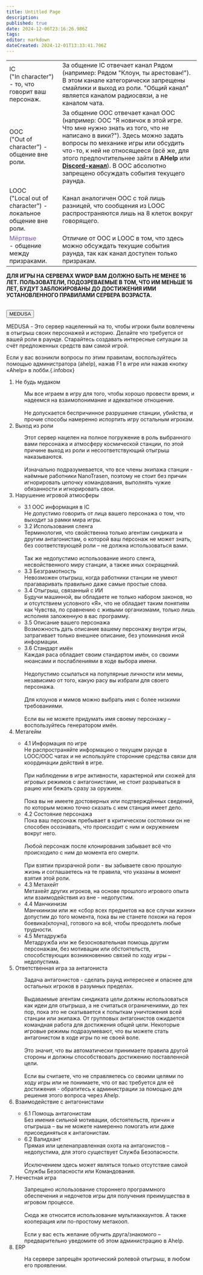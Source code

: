 ```yaml
---
title: Untitled Page
description: 
published: true
date: 2024-12-06T23:16:26.986Z
tags: 
editor: markdown
dateCreated: 2024-12-01T13:33:41.706Z
---
```


<table id="info-table">
  
  <tr>
    <td><span>IC</span><br><span>("In character") - то, что говорит ваш персонаж.</span></td>
    <td>За общение IC отвечает канал Рядом (например: Рядом "Клоун, ты арестован!"). В этом канале категорически запрещены смайлики и выход из роли. "Общий канал" является каналом радиосвязи, а не каналом чата.</td>
  </tr>
  <tr>
    <td><span>OOC</span><br><span>("Out of character") - общение вне роли.</span></td>
    <td>За общение OOC отвечает канал OOC (например: OOC "Я новичок в этой игре. Что мне нужно знать из того, что не написано в вики?"). Здесь можно задать вопросы по механике игры или обсудить что-то, к ней не относящееся (всё же, для этого предпочтительнее зайти в <b>AHelp</b> или <b><a href="https://discord.gg/axx6fR4x">Discord-канал</a></b>). В OOC абсолютно запрещено обсуждать события текущего раунда.</td>
  </tr>
  <tr>
    <td><span>LOOC</span><br><span>("Local out of character") - локальное общение вне роли.</span></td>
    <td>Канал аналогичен OOC с той лишь разницей, что сообщения из LOOC распространяются лишь на 8 клеток вокруг говорящего.</td>
  </tr>
  <tr>
    <td><span style="color: #7851A9">Мёртвые</span><br><span>- общение между призраками.</span></td>
    <td>Отличие от OOC и LOOC в том, что здесь можно обсуждать текущие события раунда, так как канал доступен только призракам.</td>
  </tr>
</table>

<div id="rule-table">
  <p id="warn" class="t-red infobox danger-custom"><b>ДЛЯ ИГРЫ НА СЕРВЕРАХ WWDP ВАМ ДОЛЖНО <b>БЫТЬ НЕ МЕНЕЕ 16 ЛЕТ</b>. ПОЛЬЗОВАТЕЛИ, ПОДОЗРЕВАЕМЫЕ В ТОМ, ЧТО ИМ МЕНЬШЕ 16 ЛЕТ, БУДУТ ЗАБЛОКИРОВАНЫ ДО ДОСТИЖЕНИЯ ИМИ УСТАНОВЛЕННОГО ПРАВИЛАМИ СЕРВЕРА ВОЗРАСТА.</b></p>
<br>
	<div id="servers">
    <button id="medusa">MEDUSA</button>
	</div>
  <div id="rule">

<p id="desc-med"><span id="medusa-in-text">MEDUSA</span> - Это сервер нацеленный на то, чтобы игроки были вовлечены в отыгрыш своих персонажей и историю. Делайте что требуется от вашей роли в раунде. Старайтесь создавать интересные ситуации за счёт предложенных средств вам самой игрой.</p>

Если у вас возникли вопросы по этим правилам, воспользуйтесь помощью администратора (ahelp), нажав F1 в игре или нажав кнопку «Ahelp» в лобби.{.infobox}
    
<ol id="rule-list">
<li>Не будь мудаком</li>
  <ul class="ul-in-list">
   Мы все играем в игру для того, чтобы хорошо провести время, и надеемся на взаимопонимание и адекватное отношение.<br><br>
   Не допускается беспричинное разрушение станции, убийства, и прочие способы намеренно испортить игру остальным игрокам.
  </ul>
<li>Выход из роли</li>
  <ul class="ul-in-list">
  Этот сервер нацелен на полное погружение в роль выбранного вами персонажа и атмосферу космической станции, по этой причине выход из роли и несоответствующий отыгрыш <span class="t-red">наказываются</span>.<br><br>
  Изначально подразумевается, что все члены экипажа станции - наёмные работники NanoTrasen, поэтому не стоит без причин игнорировать цепочку командования, выполнять чужие обязанности и игнорировать свои.
  </ul>
<li>Нарушение игровой атмосферы</li>
  <ul class="ul-in-list">
   <li>3.1 OOC информация в IC</li>
   <span class="t-red">Не допустимо говорить от лица вашего персонажа о том, что выходит за рамки мира игры</span>.
   
   <li>3.2 Использования сленга</li>
   Терминология, что свойственна только агентам синдиката и другим антагонистам, о которой ваш персонаж не может знать, без соответствующей роли – <span class="t-red">не должна использоваться вами</span>.<br><br>
   Так же <span class="t-red">недопустимо</span> использование иного сленга, несвойственного миру станции, а также иных сокращений.
   
   <li>3.3 Безграмотность</li>
   Невозможен отыгрыш, когда работники станции не умеют <span class="t-red">прагаваривать</span> правильно даже самые простые слова.
   
   <li>3.4 Отыгрыш, связанный с ИИ</li>
   Будучи машинной, вы обладаете не только набором законов, но и отсутствием условного «Я», что не обладает таким понятиям как Чувства, по сравнению с живыми организмами, только лишь исполняя заложенную в вас программу.
   
   <li>3.5 Описание вашего персонажа</li>
   Возможность дать описание вашему персонажу внутри игры, <span class="t-green">затрагивает только внешнее описание</span>, без упоминания иной информации.
   
   <li>3.6 Стандарт имён</li>
   Каждая раса обладает своим стандартом имён, со своими нюансами и послаблениями в ходе выбора имени.<br><br>
   <span class="t-red">Недопустимо</span> ссылаться на популярные личности или мемы, независимо от того, какую расу вы избрали для своего персонажа.<br><br>
   <span class="t-green">Для клоунов и мимов можно выбрать имя с более низкими требованиями</span>.<br><br>
   Если вы не можете придумать имя своему персонажу – воспользуйтесь генератором имён.
   
  </ul>
<li>Метагейм</li>
  <ul class="ul-in-list">
   <li>4.1 Информация по игре</li>
   <span class="t-red">Не распространяйте информацию о текущем раунде в LOOC/OOC чатах и не используйте сторонние средства связи для координации действий в игре</span>.<br><br>
   При наблюдении в игре активности, характерной или схожей для игровых режимов с антагонистами, не стоит разрываться в рацию или бежать сразу за оружием.<br><br>
   Пока вы не имеете <span class="t-red">достоверных</span> или <span class="t-red">подтверждённых сведений</span>, по которым можно точно сказать с кем станция имеет дело.
   
   <li>4.2 Состояние персонажа</li>
   Пока ваш персонаж пребывает в критическом состоянии он не способен осознавать, что происходит с ним и окружением вокруг него.<br><br>
   Любой персонаж после клонирования <span class="t-red">забывает</span> всё что происходило с ним до момента его смерти.<br><br>
   При взятии призрачной роли - вы забываете свою прошлую жизнь и соглашаетесь на те правила, что указаны в момент взятия этой роли.
   
   <li>4.3 Метахейт</li>
   Метахейт других игроков, на основе прошлого игрового опыта или взаимодействия из вне - <span class="t-red">недопустим</span>.
   
   <li>4.4 Манчкинизм</li>
   Манчкинизм или же «сбор всех предметов на все случаи жизни» допустим до того момента, пока вы не станете похожи на героя боевика(клоуна), готового на всё, чтобы преодолеть любые трудности.
   
   <li>4.5 Метадружба</li>
   Метадружба или же безосновательная помощь другим персонажам, без мотивации или обстоятельств, способствующих возникновению связей по ходу игры – <span class="t-red">недопустима</span>.
   
  </ul>
<li>Ответственная игра за антагониста</li>
  <ul class="ul-in-list">
  Задача антагонистов - сделать раунд интереснее и опаснее для остальных игроков в разумных пределах.<br><br>
  Выдаваемые агентам синдиката цели должны использоваться как идеи для отыгрыша, а не считаться ограничениями, до тех пор, пока это не скатывается к <span class="t-red">попыткам уничтожения всей станции или экипажа</span>.
   От групповых антагонистов ожидается командная работа для достижения общей цели.
  Некоторые игровые режимы подразумевают, что вы можете стать антагонистом в ходе игры по не своей воле.<br><br>
  Это значит, что вы <span class="t-red">автоматически принимаете правила другой стороны</span> и должны способствовать достижению поставленной цели.<br><br>
    Если вы считаете, что не справляетесь со своими целями по ходу игры или не понимаете, что от вас требуется для её достижения - обратитесь к администрации за помощью для решения этого вопроса через Ahelp.
  </ul>
<li>Взаимодействие с антагонистами</li>
  <ul class="ul-in-list">
   <li>6.1 Помощь антагонистам</li>
   Без имения сильной мотивации, обстоятельств, причин и отыгрыша – <span class="t-red">вы не можете намеренно помогать или даже присоединяться к антагонистам</span>.
   
   <li>6.2 Валидхант</li>
   Прямая или целенаправленная охота на антагонистов – <span class="t-red">недопустима</span>, для этого существует Служба Безопасности.<br><br>
   <span class="t-green">Исключением здесь может являться только отсутствие самой Службы Безопасности или Командования.</span>
   
  </ul>
<li>Нечестная игра</li>
  <ul class="ul-in-list">
  <span class="t-red">Запрещено использование стороннего программного обеспечения и недочетов игры для получения преимущества в игровом процессе.</span><br><br>
  Сюда же относится использование мультиаккаунтов. А также кооперация или по-простому метакооп.<br><br>
    <span class="t-green">Если у вас есть желание обучить друга/знакомого – предварительно уведомите об этом администрацию в Ahelp.</span>
  </ul>
<li>ERP</li>
  <ul class="ul-in-list">
  <span class="t-red">На сервере запрещён эротический ролевой отыгрыш, в любом его проявлении.</span>
  </ul>
</ol>
  </div>
</div>